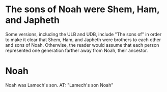 # The sons of Noah were Shem, Ham, and Japheth

Some versions, including the ULB and UDB, include "The sons of" in order to make it clear that Shem, Ham, and Japheth were brothers to each other and sons of Noah. Otherwise, the reader would assume that each person represented one generation farther away from Noah, their ancestor.

# Noah

Noah was Lamech's son. AT: "Lamech's son Noah" 